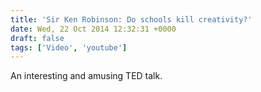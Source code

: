 ```yaml
---
title: 'Sir Ken Robinson: Do schools kill creativity?'
date: Wed, 22 Oct 2014 12:32:31 +0000
draft: false
tags: ['Video', 'youtube']
---
```


An interesting and amusing TED talk.